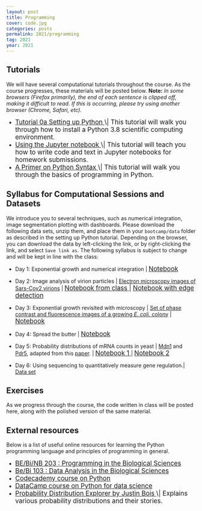 ```yaml
---
layout: post
title: Programming
cover: code.jpg
categories: posts
permalink: 2021/programming
tag: 2021
year: 2021
---
```


## Tutorials
We will have several computational tutorials throughout the course. As the
course progresses, these materials will be posted below. **Note:** *In some
browsers (Firefox primarily), the end of each sentence is clipped off, making
it difficult to read. If this is occurring, please try using another browser
(Chrome, Safari, etc).*

* <a href="{{site.baseurl}}/code/2021/t0a_setting_up_python.html" target="_blank" style="font-size: 17px">
  Tutorial 0a Setting up Python
  </a> <span style="font-size: 17px">
  \| This tutorial will walk
  you through how to install a Python 3.8 scientific computing environment.
  </span>

* <a href="{{site.baseurl}}/code/2021/t0b_jupyter_notebooks.html" target="_blank" style="font-size: 17px">
  Using the Jupyter notebook
  </a> <span style="font-size: 17px">
  \| This tutorial will teach
  you how to write code and text in Jupyter notebooks for homework submissions.
  </span>

* <a href="{{site.baseurl}}/code/2021/t0c_python_syntax_and_plotting.html" target="_blank" style="font-size: 17px">
  A Primer on Python Syntax
  </a> <span style="font-size: 17px">
  \| This tutorial
  will walk you through the basics of programming in Python.
  </span>


## Syllabus for Computational Sessions and Datasets 

We introduce you to several techniques, such as numerical integration, image segmentation plotting with dashboards. Please download the following data sets, unzip them, and place them in your `bootcamp/data` folder as described in the setting up Python tutorial. Depending on the browser, you can download the data by left-clicking the link, or by right-clicking the link, and select `Save link as`. The following syllabus is subject to change and will be kept in line with the class:

* Day 1: Exponential growth and numerical integration \| <a href="{{site.baseurl}}/code/2021/forward_euler.html" target="_blank" style="font-size: 17px">
  Notebook
  </a> <span style="font-size: 17px">

* Day 2: Image analysis of virion particles \| [Electron microscopy images of Sars-Cov2 virions](http://rpdata.caltech.edu/courses/bootcamp2021/protected_data/virion_EM.tif) \| <a href="{{site.baseurl}}/code/2021/virion_size_class.html" target="_blank" style="font-size: 17px">
  Notebook from class
  </a> <span style="font-size: 17px"> \| <a href="{{site.baseurl}}/code/2021/virion_size.html" target="_blank" style="font-size: 17px">
  Notebook with edge detection
  </a> <span style="font-size: 17px">
  

* Day 3: Exponential growth revisited with microscopy \| [Set of phase contrast and fluorescence images of a growing *E. coli.* colony](http://rpdata.caltech.edu/courses/course_data/ecoli_growth.zip) \|
  <a href="{{site.baseurl}}/code/2021/bacterial_growth_t.html" target="_blank" style="font-size: 17px">
  Notebook
  </a>

* Day 4: Spread the butter \| <a href="{{site.baseurl}}/code/2021/diffusion_via_coin_flips_continued.pdf" target="_blank" style="font-size: 17px">
  Notebook
  </a>

* Day 5: Probability distributions of mRNA counts in yeast \| [Mdn1](http://rpdata.caltech.edu/courses/course_data/mRNA_MDN1.csv) and [Pdr5](http://rpdata.caltech.edu/courses/course_data/mRNA_PDR5.csv), adapted from this [paper](https://www.nature.com/articles/nsmb.1514). \| <a href="{{site.baseurl}}/code/2021/diffusion_masterequation.html" target="_blank" style="font-size: 17px">
  Notebook 1
  </a> \| <a href="{{site.baseurl}}/code/2021/mRNAdistr_yeast.html" target="_blank" style="font-size: 17px">
  Notebook 2
  </a>

* Day 6: Using sequencing to quantitatively  measure  gene regulation.\| [Data set](http://rpdata.caltech.edu/courses/bootcamp2021/protected_data/sequencing_data.zip)
## Exercises

As we progress through the course, the code written in class will be posted
here, along with the polished version of the same material.

<!--* [exercise 3]({{ site.baseurl}}/code/diffusion_via_coin_flips.html) \|
  simulating diffusing particles with coin flips. -->

## External resources

Below is a list of useful online resources for learning the Python programming
language and principles of programming in general.

* <a href="http://justinbois.github.io/bootcamp/2021/" target="_blank" style="font-size: 17px">
  BE/Bi/NB 203 : Programming in the Biological
  Sciences
  </a>

* <a href="http://www.bebi103.caltech.edu" target="_blank" style="font-size: 17px">
  Be/Bi 103 : Data Analysis in the Biological
  Sciences
  </a>

* <a href="https://www.codecademy.com/learn/python" target="_blank" style="font-size: 17px">
  Codecademy course on Python
  </a>

* <a href="https://www.datacamp.com/courses/intro-to-python-for-data-science" target="_blank" style="font-size: 17px">
  DataCamp course on Python for data
  science
  </a>

* <a href="https://distribution-explorer.github.io/" target="_blank" style="font-size: 17px">
  Probability Distribution Explorer by Justin Bois
  </a> <span style="font-size: 17px">
  \| Explains various probability distributions and their stories.
  </span>
